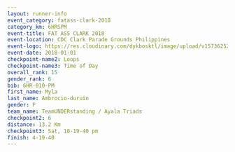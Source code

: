 ```yaml
---
layout: runner-info 
event_category: fatass-clark-2018 
category_km: 6HRSPM 
event-title: FAT ASS CLARK 2018 
event-location: CDC Clark Parade Grounds Philippines 
event-logo: https://res.cloudinary.com/dykbosktl/image/upload/v1573625290/Logo/Logo_wa5xi5.png 
event-date: 2018-01-01 
checkpoint-name2: Loops 
checkpoint-name3: Time of Day
overall_rank: 15
gender_rank: 6
bib: 6HR-010-PM
first_name: Myla
last_name: Ambrocio-duruin
gender: F
team_name: TeamUNDERstanding / Ayala Triads
checkpoint2: 6
distance: 13.2 Km
checkpoint3: Sat, 10-19-40 pm
finish: 4-19-40
---
```

